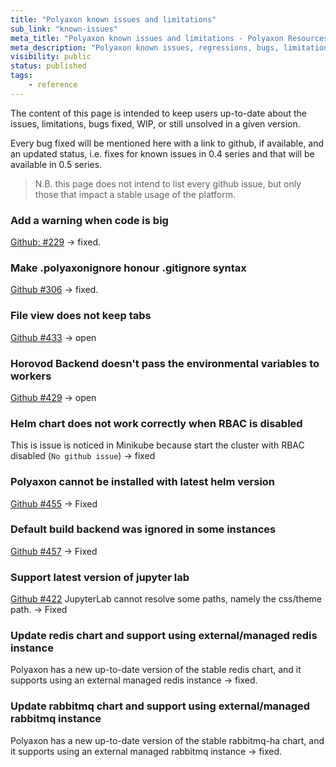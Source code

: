 ```yaml
---
title: "Polyaxon known issues and limitations"
sub_link: "known-issues"
meta_title: "Polyaxon known issues and limitations - Polyaxon Resources"
meta_description: "Polyaxon known issues, regressions, bugs, limitations, and their update status."
visibility: public
status: published
tags:
    - reference
---
```


The content of this page is intended to keep users up-to-date about the issues, limitations, bugs fixed, WIP, or still unsolved in a given version.

Every bug fixed will be mentioned here with a link to github, if available, and an updated status, i.e. fixes for known issues in 0.4 series and that will be available in 0.5 series.

> N.B. this page does not intend to list every github issue, but only those that impact a stable usage of the platform.


### Add a warning when code is big

[Github: #229](https://github.com/polyaxon/polyaxon/issues/229) -> fixed.

### Make .polyaxonignore honour .gitignore syntax

[Github #306](https://github.com/polyaxon/polyaxon/issues/306) -> fixed.

### File view does not keep tabs

[Github #433](https://github.com/polyaxon/polyaxon/issues/433) -> open

### Horovod Backend doesn't pass the environmental variables to workers

[Github #429](https://github.com/polyaxon/polyaxon/issues/429) -> open

### Helm chart does not work correctly when RBAC is disabled

This is issue is noticed in Minikube because start the cluster with RBAC disabled (`No github issue`) -> fixed

### Polyaxon cannot be installed with latest helm version

[Github #455](https://github.com/polyaxon/polyaxon/issues/455) -> Fixed

### Default build backend was ignored in some instances

[Github #457](https://github.com/polyaxon/polyaxon/issues/457) -> Fixed

### Support latest version of jupyter lab

[Github #422](https://github.com/polyaxon/polyaxon/issues/422) JupyterLab cannot resolve some paths, namely the css/theme path. -> Fixed

### Update redis chart and support using external/managed redis instance

Polyaxon has a new up-to-date version of the stable redis chart, and it supports using an external managed redis instance -> fixed.

### Update rabbitmq chart and support using external/managed rabbitmq instance

Polyaxon has a new up-to-date version of the stable rabbitmq-ha chart, and it supports using an external managed rabbitmq instance -> fixed.
